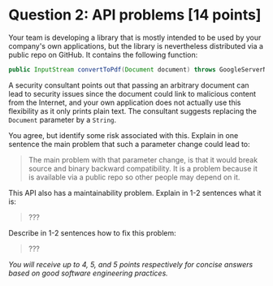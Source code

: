 # Question 2: API problems [14 points]

Your team is developing a library that is mostly intended to be used by your company's own applications,
but the library is nevertheless distributed via a public repo on GitHub. It contains the following function:
```java
public InputStream convertToPdf(Document document) throws GoogleServerNotRespondingError
```
A security consultant points out that passing an arbitrary document can lead to security issues
since the document could link to malicious content from the Internet,
and your own application does not actually use this flexibility as it only prints plain text.
The consultant suggests replacing the `Document` parameter by a `String`.

You agree, but identify some risk associated with this. Explain in one sentence the main problem that such a parameter change could lead to:

> The main problem with that parameter change, is that it would break source and binary backward compatibility. It is a problem because it is available via a public repo so other people may depend on it.

This API also has a maintainability problem. Explain in 1-2 sentences what it is:

> ??? 

Describe in 1-2 sentences how to fix this problem:

> ???


_You will receive up to 4, 5, and 5 points respectively for concise answers based on good software engineering practices._
